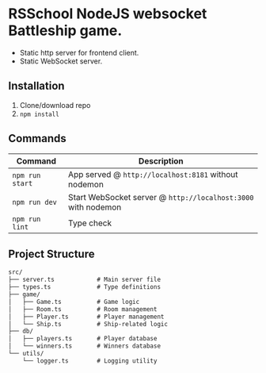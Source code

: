 # RSSchool NodeJS websocket Battleship game.
- Static http server for frontend client.
- Static WebSocket server.

## Installation
1. Clone/download repo
2. `npm install`

## Commands

Command | Description
--- | ---
`npm run start` | App served @ `http://localhost:8181` without nodemon
`npm run dev` | Start WebSocket server @ `http://localhost:3000` with nodemon
`npm run lint` | Type check

## Project Structure
```markdown
src/
├── server.ts            # Main server file
├── types.ts             # Type definitions
├── game/
│   ├── Game.ts          # Game logic
│   ├── Room.ts          # Room management
│   ├── Player.ts        # Player management
│   └── Ship.ts          # Ship-related logic
├── db/
│   ├── players.ts       # Player database
│   └── winners.ts       # Winners database
└── utils/
    └── logger.ts        # Logging utility
```
